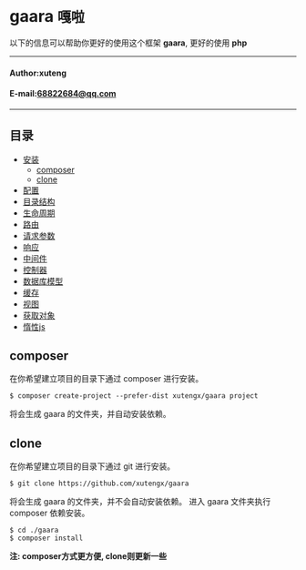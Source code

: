 **gaara** `嘎啦`
==========================
以下的信息可以帮助你更好的使用这个框架 **gaara**, 更好的使用 **php**
****
#### Author:xuteng
#### E-mail:68822684@qq.com
****
## 目录
* [安装](/helper/install.md)
    * [composer](#composer)
    * [clone](#clone)
* [配置](/helper/configure.md)
* [目录结构](/helper/catalog.md)
* [生命周期](/helper/cycle.md)
* [路由](/helper/route.md)
* [请求参数](/helper/request.md)
* [响应](/helper/response.md)
* [中间件](/helper/middleware.md)
* [控制器](/helper/controller.md)
* [数据库模型](/helper/model.md)
* [缓存](/helper/cache.md)
* [视图](/helper/view.md)
* [获取对象](/helper/getobj.md)
* [惰性js](/helper/inertjs.md)
## composer
在你希望建立项目的目录下通过 composer 进行安装。
```
$ composer create-project --prefer-dist xutengx/gaara project
```
将会生成 gaara 的文件夹，并自动安装依赖。
## clone
在你希望建立项目的目录下通过 git 进行安装。
```
$ git clone https://github.com/xutengx/gaara
```
将会生成 gaara 的文件夹，并不会自动安装依赖。
进入 gaara 文件夹执行 composer 依赖安装。
```
$ cd ./gaara
$ composer install
```
**注: composer方式更方便, clone则更新一些**